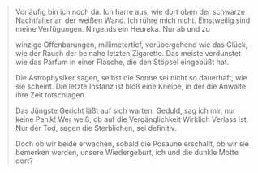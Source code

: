 >  Vorläufig bin ich noch da. Ich harre aus,
> wie dort oben der schwarze Nachtfalter
> an der weißen Wand. Ich rühre mich nicht.
> Einstweilig sind meine Verfügungen.
> Nirgends ein Heureka. Nur ab und zu
> 
> winzige Offenbarungen, millimetertief,
> vorübergehend wie das Glück, wie der Rauch
> der beinahe letzten Zigarette.
> Das meiste verdunstet wie das Parfum in einer Flasche,
> die den Stöpsel eingebüßt hat.
> 
> Die Astrophysiker sagen,
> selbst die Sonne sei nicht so dauerhaft,
> wie sie scheint. Die letzte Instanz
> ist bloß eine Kneipe, in der die Anwälte
> ihre Zeit totschlagen.
> 
> Das Jüngste Gericht läßt auf sich warten.
> Geduld, sag ich mir, nur keine Panik!
> Wer weiß, ob auf die Vergänglichkeit
> Wirklich Verlass ist. Nur der Tod,
> sagen die Sterblichen, sei definitiv.
> 
> Doch ob wir beide erwachen,
> sobald die Posaune erschallt,
> ob wir sie bemerken werden,
> unsere Wiedergeburt,
> ich und die dunkle Motte dort?